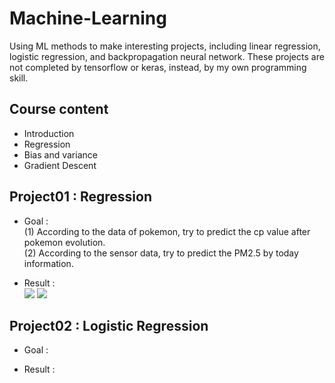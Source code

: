 # Machine-Learning
Using ML methods to make interesting projects, including linear regression, logistic regression, and backpropagation neural network. These projects are not completed by tensorflow or keras, instead, by my own programming skill.
>
## Course content
- Introduction
- Regression
- Bias and variance
- Gradient Descent
>

## Project01 : Regression
- Goal :       
(1) According to the data of pokemon, try to predict the cp value after pokemon evolution.      
(2) According to the sensor data, try to predict the PM2.5 by today information.    
>
- Result :      
![](https://github.com/tailer954/Machine-Learning/blob/master/01_Regression/Image/PokemonRegressionSets.PNG)
![](https://github.com/tailer954/Machine-Learning/blob/master/01_Regression/Image/PM2.5RegressionSets.PNG)
>
## Project02 : Logistic Regression
- Goal :       

>
- Result :      

>
